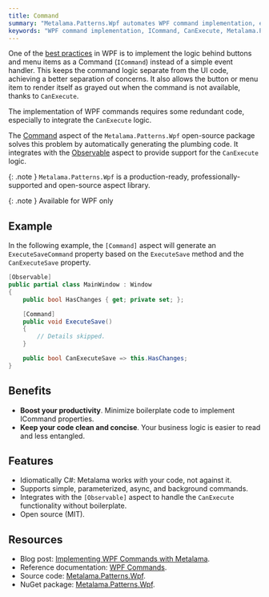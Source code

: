 ```yaml
---
title: Command
summary: "Metalama.Patterns.Wpf automates WPF command implementation, enhancing productivity by reducing boilerplate code and supporting `CanExecute` logic."
keywords: "WPF command implementation, ICommand, CanExecute, Metalama.Patterns.Wpf, boilerplate code, command automation"
---
```


One of the [best practices](https://blog.postsharp.net/wpf-best-practices-2024) in WPF is to implement the logic behind
buttons and menu items as a Command (`ICommand`) instead of a simple event handler. This keeps the command logic
separate from the UI code, achieving a better separation of concerns. It also allows the button or menu item to render
itself as grayed out when the command is not available, thanks to `CanExecute`.

The implementation of WPF commands requires some redundant code, especially to integrate the `CanExecute` logic.

The [Command](https://doc.metalama.net/patterns/wpf/command) aspect of the `Metalama.Patterns.Wpf` open-source
package solves this problem by automatically generating the plumbing code. It integrates with
the [Observable](https://doc.metalama.net/patterns/observability) aspect to provide support for the
`CanExecute` logic.

{: .note }
`Metalama.Patterns.Wpf` is a production-ready, professionally-supported and open-source aspect library. <i class="supported no-tooltip"></i>

{: .note }
Available for WPF only


## Example

In the following example, the `[Command]` aspect will generate an `ExecuteSaveCommand` property based on the
`ExecuteSave` method and the `CanExecuteSave` property.

```csharp
[Observable]
public partial class MainWindow : Window
{
    public bool HasChanges { get; private set; };

    [Command]
    public void ExecuteSave()
    {
        // Details skipped.
    }

    public bool CanExecuteSave => this.HasChanges;
}
```

## Benefits

* **Boost your productivity**. Minimize boilerplate code to implement ICommand properties.
* **Keep your code clean and concise**. Your business logic is easier to read and less entangled.

## Features

* Idiomatically C#: Metalama works _with_ your code, not against it.
* Supports simple, parameterized, async, and background commands.
* Integrates with the `[Observable]` aspect to handle the `CanExecute` functionality without boilerplate.
* Open source (MIT).

## Resources

* Blog post: [Implementing WPF Commands with Metalama](https://blog.postsharp.net/wpf-command-metalama).
* Reference documentation: [WPF Commands](https://doc.metalama.net/patterns/wpf/command).
* Source
  code: [Metalama.Patterns.Wpf](https://github.com/postsharp/Metalama.Patterns/tree/HEAD/src/Metalama.Patterns.Wpf).
* NuGet package: [Metalama.Patterns.Wpf](https://www.nuget.org/packages/Metalama.Patterns.Wpf).



